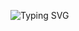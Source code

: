 ![Typing SVG](https://readme-typing-svg.herokuapp.com/?lines=welcome+To+Source-X+Dark!;A+simple+Music+stream+bot!;with+all+Features!)
</p>
